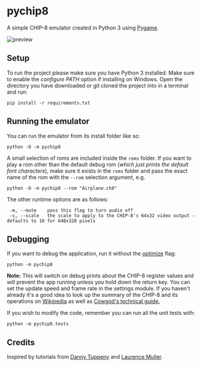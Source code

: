 # pychip8
A simple CHIP-8 emulator created in Python 3 using [Pygame](https://www.pygame.org/wiki/about).

![preview](https://media.giphy.com/media/5WfOGIAqptoooERlKQ/giphy.gif)

## Setup

To run the project please make sure you have Python 3 installed. Make sure to enable the _configure PATH_ option if installing on Windows. Open the directory you have downloaded or git cloned the project into in a terminal and run:

```
pip install -r requirements.txt
```

## Running the emulator

You can run the emulator from its install folder like so:

```
python -O -m pychip8
```
A small selection of roms are included inside the `roms` folder. If you want to play a rom other than the default debug rom (*which just prints the default font characters*), make sure it exists in the `roms` folder and pass the exact name of the rom with the
`--rom` selection argument, e.g.

```
python -O -m pychip8 --rom "Airplane.ch8"
```

The other runtime options are as follows:

```
 -m, --mute    pass this flag to turn audio off
 -s, --scale   the scale to apply to the CHIP-8's 64x32 video output - defaults to 10 for 640x320 pixels
```

## Debugging
If you want to debug the application, run it without the [optimize](https://docs.python.org/3/using/cmdline.html#cmdoption-o) flag:

```
python -m pychip8

```

**Note:** This will switch on debug prints about the CHIP-8 register values and will prevent the app running
unless you hold down the return key. You can set the update speed and frame rate in the settings module.
If you haven't already it's a good idea to look up the summary of the CHIP-8 and its operations on [Wikipedia](https://en.wikipedia.org/wiki/CHIP-8) as well as [Cowgod's technical guide.](http://devernay.free.fr/hacks/chip8/C8TECH10.HTM)

If you wish to modify the code, remember you can run all the unit tests with:

```
python -m pychip8.tests
```

## Credits
Inspired by tutorials from [Danny Tuppeny](https://blog.dantup.com/2016/06/building-a-chip-8-interpreter-in-csharp/) and [Laurence Muller](http://www.multigesture.net/articles/how-to-write-an-emulator-chip-8-interpreter/).
